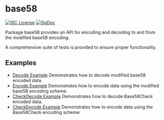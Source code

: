 base58
==========

[![ISC License](http://img.shields.io/badge/license-ISC-blue.svg)](http://copyfree.org)
[![GoDoc](https://img.shields.io/badge/godoc-reference-blue.svg)](http://godoc.org/github.com/kaspanet/kaspad/util/base58)

Package base58 provides an API for encoding and decoding to and from the
modified base58 encoding.

A comprehensive suite of tests is provided to ensure proper functionality.


## Examples

* [Decode Example](http://godoc.org/github.com/kaspanet/kaspad/util/base58#example-Decode) 
  Demonstrates how to decode modified base58 encoded data.
* [Encode Example](http://godoc.org/github.com/kaspanet/kaspad/util/base58#example-Encode) 
  Demonstrates how to encode data using the modified base58 encoding scheme.
* [CheckDecode Example](http://godoc.org/github.com/kaspanet/kaspad/util/base58#example-CheckDecode) 
  Demonstrates how to decode Base58Check encoded data.
* [CheckEncode Example](http://godoc.org/github.com/kaspanet/kaspad/util/base58#example-CheckEncode) 
  Demonstrates how to encode data using the Base58Check encoding scheme.

